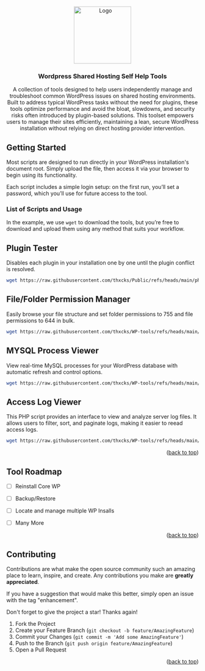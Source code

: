 <!-- Improved compatibility of back to top link: See: https://github.com/othneildrew/Best-README-Template/pull/73 -->
<a id="readme-top"></a>


<!-- PROJECT LOGO -->
<br />
<div align="center">
  <a href="https://github.com/thxcks/WP-tools">
    <img src="https://i.ibb.co/SXjCbVw/wp-toolkits-nobg.png" alt="Logo" width="150" height="150">
  </a>

<h3 align="center">Wordpress Shared Hosting Self Help Tools</h3>

  <p align="center">
A collection of tools designed to help users independently manage and troubleshoot common WordPress issues on shared hosting environments. Built to address typical WordPress tasks without the need for plugins, these tools optimize performance and avoid the bloat, slowdowns, and security risks often introduced by plugin-based solutions. This toolset empowers users to manage their sites efficiently, maintaining a lean, secure WordPress installation without relying on direct hosting provider intervention.  </p>
</div>



<!-- GETTING STARTED -->
## Getting Started

Most scripts are designed to run directly in your WordPress installation's document root. Simply upload the file, then access it via your browser to begin using its functionality.

Each script includes a simple login setup: on the first run, you’ll set a password, which you’ll use for future access to the tool.

### List of Scripts and Usage

In the example, we use `wget` to download the tools, but you’re free to download and upload them using any method that suits your workflow.

<h2>Plugin Tester</h2>
<p>Disables each plugin in your installation one by one until the plugin conflict is resolved.</p>

  ```sh
  wget https://raw.githubusercontent.com/thxcks/Public/refs/heads/main/php/plugin-tester.php
  ```

<h2>File/Folder Permission Manager</h2>
<p>Easily browse your file structure and set folder permissions to 755 and file permissions to 644 in bulk.</p>

  ```sh
  wget https://raw.githubusercontent.com/thxcks/WP-tools/refs/heads/main/php/permissions.php
  ```

<h2>MYSQL Process Viewer</h2>
<p>View real-time MySQL processes for your WordPress database with automatic refresh and control options.</p>

  ```sh
  wget https://raw.githubusercontent.com/thxcks/WP-tools/refs/heads/main/php/processes.php
  ```

<h2>Access Log Viewer</h2>
<p>This PHP script provides an interface to view and analyze server log files. It allows users to filter, sort, and paginate logs, making it easier to reead access logs.</p>

  ```sh
  wget https://raw.githubusercontent.com/thxcks/WP-tools/refs/heads/main/php/log-viewer.php
  ```


<p align="right">(<a href="#readme-top">back to top</a>)</p>


<!-- ROADMAP -->
## Tool Roadmap

- [ ] Reinstall Core WP
- [ ] Backup/Restore
- [ ] Locate and manage multiple WP Insalls
- [ ] Many More


<p align="right">(<a href="#readme-top">back to top</a>)</p>



<!-- CONTRIBUTING -->
## Contributing

Contributions are what make the open source community such an amazing place to learn, inspire, and create. Any contributions you make are **greatly appreciated**.

If you have a suggestion that would make this better, simply open an issue with the tag "enhancement".

Don't forget to give the project a star! Thanks again!

1. Fork the Project
2. Create your Feature Branch (`git checkout -b feature/AmazingFeature`)
3. Commit your Changes (`git commit -m 'Add some AmazingFeature'`)
4. Push to the Branch (`git push origin feature/AmazingFeature`)
5. Open a Pull Request

<p align="right">(<a href="#readme-top">back to top</a>)</p>
